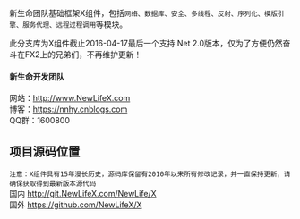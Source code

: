 新生命团队基础框架X组件，包括`网络、数据库、安全、多线程、反射、序列化、模版引擎、服务代理、远程过程调用`等模块。  

此分支库为X组件截止2016-04-17最后一个支持.Net 2.0版本，仅为了方便仍然奋斗在FX2上的兄弟们，不再维护更新！  

#### 新生命开发团队  
网站：http://www.NewLifeX.com  
博客：https://nnhy.cnblogs.com  
QQ群：1600800  

## 项目源码位置
`注意：X组件具有15年漫长历史，源码库保留有2010年以来所有修改记录，并一直保持更新，请确保获取得到最新版本源代码`  
国内 http://git.NewLifeX.com/NewLife/X  
国外 https://github.com/NewLifeX/X  
